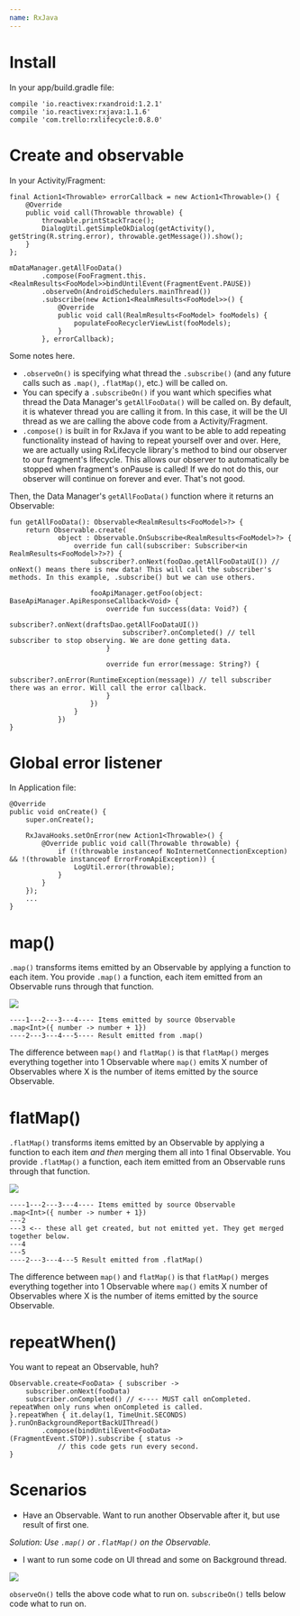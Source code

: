 ```yaml
---
name: RxJava
---
```


# Install

In your app/build.gradle file:

```
compile 'io.reactivex:rxandroid:1.2.1'
compile 'io.reactivex:rxjava:1.1.6'
compile 'com.trello:rxlifecycle:0.8.0'
```

# Create and observable

In your Activity/Fragment:

```
final Action1<Throwable> errorCallback = new Action1<Throwable>() {
    @Override
    public void call(Throwable throwable) {
        throwable.printStackTrace();
        DialogUtil.getSimpleOkDialog(getActivity(), getString(R.string.error), throwable.getMessage()).show();
    }
};

mDataManager.getAllFooData()
        .compose(FooFragment.this.<RealmResults<FooModel>>bindUntilEvent(FragmentEvent.PAUSE))
        .observeOn(AndroidSchedulers.mainThread())
        .subscribe(new Action1<RealmResults<FooModel>>() {
            @Override
            public void call(RealmResults<FooModel> fooModels) {
                populateFooRecyclerViewList(fooModels);
            }
        }, errorCallback);
```

Some notes here.

* `.observeOn()` is specifying what thread the `.subscribe()` (and any future calls such as `.map()`, `.flatMap()`, etc.) will be called on.
* You can specify a `.subscribeOn()` if you want which specifies what thread the Data Manager's `getAllFooData()` will be called on. By default, it is whatever thread you are calling it from. In this case, it will be the UI thread as we are calling the above code from a Activity/Fragment.
* `.compose()` is built in for RxJava if you want to be able to add repeating functionality instead of having to repeat yourself over and over. Here, we are actually using RxLifecycle library's method to bind our observer to our fragment's lifecycle. This allows our observer to automatically be stopped when fragment's onPause is called! If we do not do this, our observer will continue on forever and ever. That's not good.

Then, the Data Manager's `getAllFooData()` function where it returns an Observable:

```
fun getAllFooData(): Observable<RealmResults<FooModel>?> {
    return Observable.create(
            object : Observable.OnSubscribe<RealmResults<FooModel>?> {
                override fun call(subscriber: Subscriber<in RealmResults<FooModel>?>?) {
                    subscriber?.onNext(fooDao.getAllFooDataUI()) // onNext() means there is new data! This will call the subscriber's methods. In this example, .subscribe() but we can use others.

                    fooApiManager.getFoo(object: BaseApiManager.ApiResponseCallback<Void> {
                        override fun success(data: Void?) {
                            subscriber?.onNext(draftsDao.getAllFooDataUI())
                            subscriber?.onCompleted() // tell subscriber to stop observing. We are done getting data.
                        }

                        override fun error(message: String?) {
                            subscriber?.onError(RuntimeException(message)) // tell subscriber there was an error. Will call the error callback.
                        }
                    })
                }
            })
}
```

# Global error listener

In Application file:

```
@Override
public void onCreate() {
    super.onCreate();

    RxJavaHooks.setOnError(new Action1<Throwable>() {
        @Override public void call(Throwable throwable) {
            if (!(throwable instanceof NoInternetConnectionException) && !(throwable instanceof ErrorFromApiException)) {
                LogUtil.error(throwable);
            }
        }
    });
    ...
}
```

# map()

`.map()` transforms items emitted by an Observable by applying a function to each item. You provide `.map()` a function, each item emitted from an Observable runs through that function.

![](/docs/images/rxjava_map.png)

```
----1---2---3---4---- Items emitted by source Observable
.map<Int>({ number -> number + 1})
----2---3---4---5---- Result emitted from .map()
```

The difference between `map()` and `flatMap()` is that `flatMap()` merges everything together into 1 Observable where `map()` emits X number of Observables where X is the number of items emitted by the source Observable.  

# flatMap()

`.flatMap()` transforms items emitted by an Observable by applying a function to each item *and then* merging them all into 1 final Observable. You provide `.flatMap()` a function, each item emitted from an Observable runs through that function.

![](/docs/images/rxjava_flatmap.png)

```
----1---2---3---4---- Items emitted by source Observable
.map<Int>({ number -> number + 1})
---2
---3 <-- these all get created, but not emitted yet. They get merged together below.
---4
---5
----2---3---4---5 Result emitted from .flatMap()
```

The difference between `map()` and `flatMap()` is that `flatMap()` merges everything together into 1 Observable where `map()` emits X number of Observables where X is the number of items emitted by the source Observable.  

# repeatWhen()

You want to repeat an Observable, huh?

```
Observable.create<FooData> { subscriber ->
    subscriber.onNext(fooData)
    subscriber.onCompleted() // <---- MUST call onCompleted. repeatWhen only runs when onCompleted is called.
}.repeatWhen { it.delay(1, TimeUnit.SECONDS) }.runOnBackgroundReportBackUIThread()
        .compose(bindUntilEvent<FooData>(FragmentEvent.STOP)).subscribe { status ->
            // this code gets run every second.
}
```

# Scenarios

* Have an Observable. Want to run another Observable after it, but use result of first one.

*Solution: Use  `.map()` or `.flatMap()` on the Observable.*

* I want to run some code on UI thread and some on Background thread.

![](/docs/images/rx_observe_subscribeon.jpg)

`observeOn()` tells the above code what to run on. `subscribeOn()` tells below code what to run on. 
